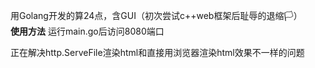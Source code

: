 用Golang开发的算24点，含GUI（初次尝试c++web框架后耻辱的退缩🏳️）<br>
**使用方法**
运行main.go后访问8080端口

正在解决http.ServeFile渲染html和直接用浏览器渲染html效果不一样的问题